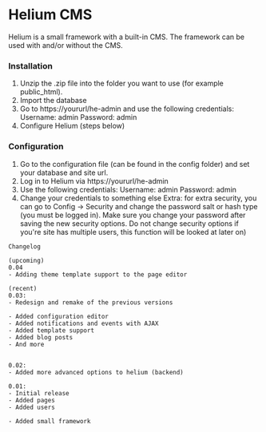 # Helium CMS
Helium is a small framework with a built-in CMS. The framework can be used with and/or without the CMS.

### Installation
1. Unzip the .zip file into the folder you want to use (for example public_html).
2. Import the database
3. Go to https://yoururl/he-admin and use the following credentials:
   Username: admin
   Password: admin
4. Configure Helium (steps below)

### Configuration
1. Go to the configuration file (can be found in the config folder) and set your database and site url.
2. Log in to Helium via https://yoururl/he-admin
3. Use the following credentials:
   Username: admin
   Password: admin
4. Change your credentials to something else
   Extra: for extra security, you can go to Config -> Security and change the password salt or hash type (you must be logged in). Make sure you change your password after saving the new security options. Do not change security options if you're site has multiple users, this function will be looked at later on)

```
Changelog

(upcoming)
0.04
- Adding theme template support to the page editor

(recent)
0.03:
- Redesign and remake of the previous versions

- Added configuration editor
- Added notifications and events with AJAX
- Added template support
- Added blog posts
- And more


0.02:
- Added more advanced options to helium (backend)

0.01:
- Initial release
- Added pages
- Added users

- Added small framework

```
